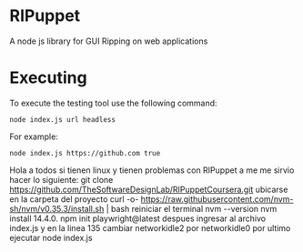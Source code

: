 # RIPuppet
A node js library for GUI Ripping on web applications

# Executing
To execute the testing tool use the following command:

```
node index.js url headless

```

For example:

```
node index.js https://github.com true

```

Hola a todos si tienen linux y tienen problemas con RIPuppet a me me sirvio hacer lo siguiente:
git clone https://github.com/TheSoftwareDesignLab/RIPuppetCoursera.git
ubicarse en la carpeta del proyecto
curl -o- https://raw.githubusercontent.com/nvm-sh/nvm/v0.35.3/install.sh | bash
reiniciar el terminal
nvm --version
nvm install 14.4.0.
npm init playwright@latest
despues ingresar al archivo index.js y en la linea 135 cambiar networkidle2 por networkidle0
por ultimo ejecutar
node index.js
